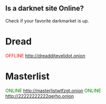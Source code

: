 ## Is a darknet site Online?
Check if your favorite darkmarket is up.


# Dread 
<font color="red"> OFFLINE http://dreadditevelidot.onion</font>

# Masterlist

<font color="green"> ONLINE </font> http://masterlistwtfzgt.onion
<font color="green"> ONLINE </font> http://22222222222qerho.onion
